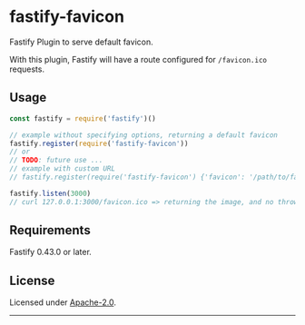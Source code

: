 # fastify-favicon
Fastify Plugin to serve default favicon.

With this plugin, Fastify will have a route configured for `/favicon.ico` requests.


## Usage

```js
const fastify = require('fastify')()

// example without specifying options, returning a default favicon
fastify.register(require('fastify-favicon'))
// or
// TODO: future use ...
// example with custom URL
// fastify.register(require('fastify-favicon') {'favicon': '/path/to/favicon.ico'})

fastify.listen(3000)
// curl 127.0.0.1:3000/favicon.ico => returning the image, and no thrown error
```

## Requirements

Fastify 0.43.0 or later.


## License

Licensed under [Apache-2.0](./LICENSE).

----
